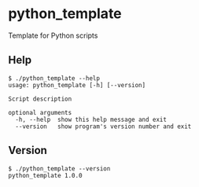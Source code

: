 # python_template
Template for Python scripts

## Help
```
$ ./python_template --help
usage: python_template [-h] [--version]

Script description

optional arguments
  -h, --help  show this help message and exit
  --version   show program's version number and exit
```

## Version
```
$ ./python_template --version
python_template 1.0.0
```
